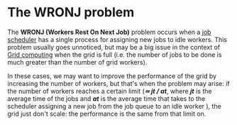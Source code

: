 # The WRONJ problem

The **WRONJ (Workers Rest On Next Job)** problem occurs when a [job scheduler](https://en.wikipedia.org/wiki/Job_scheduler) has a single process for assigning new jobs to idle workers. This problem usually goes unnoticed, but may be a big issue in the context of [Grid computing](https://en.wikipedia.org/wiki/Grid_computing) when the grid is full (i.e. the number of jobs to be done is much greater than the number of grid workers). 

In these cases, we may want to improve the performance of the grid by increasing the number of workers, but that's when the problem may arise: if the number of workers reaches a certain limit (***&#x2243; jt / at***, where ***jt*** is the  average time of the jobs and ***at*** is the average time that takes to the scheduler assigning a new job from the job queue to an idle worker ), the grid just don't scale: the performance is the same from that limit on. 


